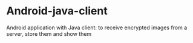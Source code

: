 # Android-java-client
Android application with Java client: to receive encrypted images from a server, store them and show them
